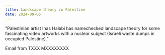 ```yaml
---
title: Landscape theory in Palestine
date: 2024-09-05
---
```


"Palestinian artist Inas Halabi has namechecked landscape theory for some fascinating video artworks with a nuclear subject (Israeli waste dumps in occupied Palestine)."

Email from TXXX MXXXXXXXX